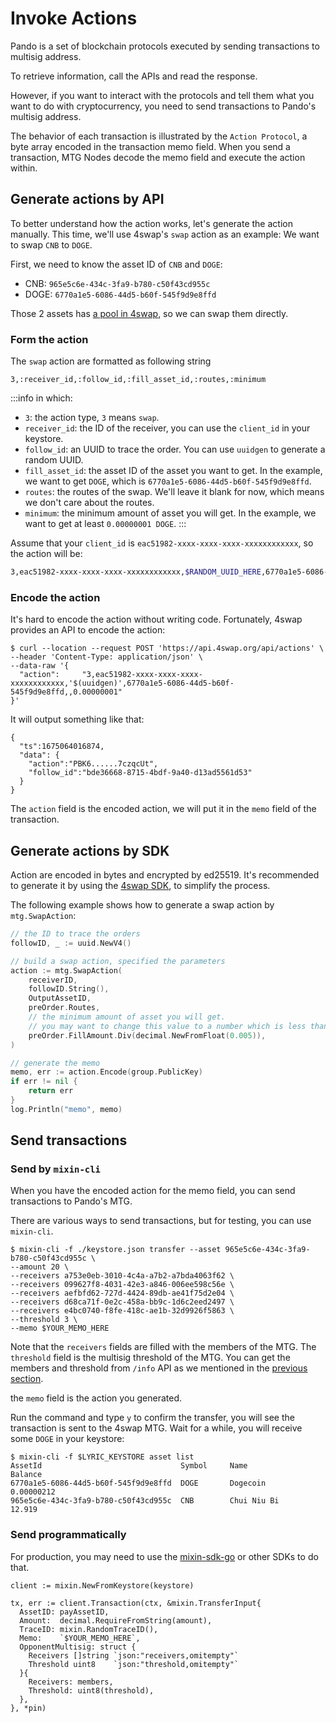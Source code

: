 # Invoke Actions

Pando is a set of blockchain protocols executed by sending transactions to multisig address.

To retrieve information, call the APIs and read the response. 

However, if you want to interact with the protocols and tell them what you want to do with cryptocurrency, you need to send transactions to Pando's multisig address. 

The behavior of each transaction is illustrated by the `Action Protocol`, a byte array encoded in the transaction memo field. When you send a transaction, MTG Nodes decode the memo field and execute the action within.

## Generate actions by API

To better understand how the action works, let's generate the action manually. This time, we'll use 4swap's `swap` action as an example: We want to swap `CNB` to `DOGE`.

First, we need to know the asset ID of `CNB` and `DOGE`: 

- CNB: `965e5c6e-434c-3fa9-b780-c50f43cd955c`
- DOGE: `6770a1e5-6086-44d5-b60f-545f9d9e8ffd`

Those 2 assets has [a pool in 4swap](https://app.4swap.org/#/pair/detail?base=6770a1e5-6086-44d5-b60f-545f9d9e8ffd&quote=965e5c6e-434c-3fa9-b780-c50f43cd955c), so we can swap them directly.

### Form the action

The `swap` action are formatted as following string

```
3,:receiver_id,:follow_id,:fill_asset_id,:routes,:minimum
```

:::info in which:
- `3`: the action type, `3` means `swap`.
- `receiver_id`: the ID of the receiver, you can use the `client_id` in your keystore.
- `follow_id`: an UUID to trace the order. You can use `uuidgen` to generate a random UUID.
- `fill_asset_id`: the asset ID of the asset you want to get. In the example, we want to get `DOGE`, which is `6770a1e5-6086-44d5-b60f-545f9d9e8ffd`.
- `routes`: the routes of the swap. We'll leave it blank for now, which means we don't care about the routes.
- `minimum`: the minimum amount of asset you will get. In the example, we want to get at least `0.00000001 DOGE`.
:::

Assume that your `client_id` is `eac51982-xxxx-xxxx-xxxx-xxxxxxxxxxxx`, so the action will be:

```bash
3,eac51982-xxxx-xxxx-xxxx-xxxxxxxxxxxx,$RANDOM_UUID_HERE,6770a1e5-6086-44d5-b60f-545f9d9e8ffd,,0.00000001
```

### Encode the action

It's hard to encode the action without writing code. Fortunately, 4swap provides an API to encode the action:

```bash{4}
$ curl --location --request POST 'https://api.4swap.org/api/actions' \
--header 'Content-Type: application/json' \
--data-raw '{
  "action":     "3,eac51982-xxxx-xxxx-xxxx-xxxxxxxxxxxx,'$(uuidgen)',6770a1e5-6086-44d5-b60f-545f9d9e8ffd,,0.00000001"
}'
```

It will output something like that:

```bash{4}
{
  "ts":1675064016874,
  "data": {
    "action":"PBK6......7czqcUt",
    "follow_id":"bde36668-8715-4bdf-9a40-d13ad5561d53"
  }
}
```

The `action` field is the encoded action, we will put it in the `memo` field of the transaction.

## Generate actions by SDK

Action are encoded in bytes and encrypted by ed25519. It's recommended to generate it by using the [4swap SDK](https://github.com/fox-one/4swap-sdk-go), to simplify the process. 

The following example shows how to generate a swap action by `mtg.SwapAction`:

```go
// the ID to trace the orders
followID, _ := uuid.NewV4()

// build a swap action, specified the parameters
action := mtg.SwapAction(
    receiverID,
    followID.String(),
    OutputAssetID,
    preOrder.Routes,
    // the minimum amount of asset you will get.
    // you may want to change this value to a number which is less than preOrder.FillAmount
    preOrder.FillAmount.Div(decimal.NewFromFloat(0.005)),
)

// generate the memo
memo, err := action.Encode(group.PublicKey)
if err != nil {
    return err
}
log.Println("memo", memo)
```

## Send transactions

### Send by `mixin-cli`

When you have the encoded action for the memo field, you can send transactions to Pando's MTG. 

There are various ways to send transactions, but for testing, you can use `mixin-cli`.

```bash{3,4,5,6,7,8,9} [mixin-cli]
$ mixin-cli -f ./keystore.json transfer --asset 965e5c6e-434c-3fa9-b780-c50f43cd955c \
--amount 20 \
--receivers a753e0eb-3010-4c4a-a7b2-a7bda4063f62 \
--receivers 099627f8-4031-42e3-a846-006ee598c56e \
--receivers aefbfd62-727d-4424-89db-ae41f75d2e04 \
--receivers d68ca71f-0e2c-458a-bb9c-1d6c2eed2497 \
--receivers e4bc0740-f8fe-418c-ae1b-32d9926f5863 \
--threshold 3 \
--memo $YOUR_MEMO_HERE 
```

Note that the `receivers` fields are filled with the members of the MTG. The `threshold` field is the multisig threshold of the MTG. You can get the members and threshold from `/info` API as we mentioned in the [previous section](./call-apis).

the `memo` field is the action you generated.

Run the command and type `y` to confirm the transfer, you will see the transaction is sent to the 4swap MTG. Wait for a while, you will receive some `DOGE` in your keystore:

```base{3}
$ mixin-cli -f $LYRIC_KEYSTORE asset list
AssetId                               Symbol     Name                     Balance
6770a1e5-6086-44d5-b60f-545f9d9e8ffd  DOGE       Dogecoin                 0.00000212
965e5c6e-434c-3fa9-b780-c50f43cd955c  CNB        Chui Niu Bi              12.919
```

### Send programmatically

For production, you may need to use the [mixin-sdk-go](https://github.com/fox-one/mixin-sdk-go) or other SDKs to do that.

```go{7,12,13} [Go]
client := mixin.NewFromKeystore(keystore)

tx, err := client.Transaction(ctx, &mixin.TransferInput{
  AssetID: payAssetID,
  Amount:  decimal.RequireFromString(amount),
  TraceID: mixin.RandomTraceID(),
  Memo:    `$YOUR_MEMO_HERE`,
  OpponentMultisig: struct {
    Receivers []string `json:"receivers,omitempty"`
    Threshold uint8    `json:"threshold,omitempty"`
  }{
    Receivers: members,          
    Threshold: uint8(threshold),
  },
}, *pin)
```

